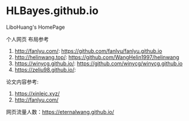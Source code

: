 # HLBayes.github.io

LiboHuang's HomePage

个人网页 布局参考

1. http://fanlyu.com/: https://github.com/fanlyu/fanlyu.github.io
2. http://helinwang.top/: https://github.com/WangHelin1997/helinwang
3. https://winycg.github.io/: https://github.com/winycg/winycg.github.io
4. https://zeliu98.github.io/:

论文内容参考:

1. https://xinleic.xyz/
2. http://fanlyu.com/

网页流量人数：https://eternalwang.github.io/
